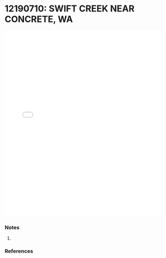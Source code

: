 # 12190710: SWIFT CREEK NEAR CONCRETE, WA

<iframe src="/distribution_estimation/_static/stations/12190710_fdc.html" width="100%" height="600" frameborder="0"></iframe>

### Notes
1. 

### References

